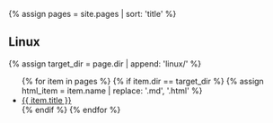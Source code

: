 <!-- Create automatic index of pages which can be found in a specific directory -->
{% assign pages = site.pages | sort: 'title' %}

## Linux

{% assign target_dir = page.dir | append: 'linux/' %}
<ul>
    {% for item in pages %}
        {% if item.dir == target_dir %}
            {% assign html_item = item.name | replace: '.md', '.html' %}
           <li><a href="{{ target_dir | append: html_item }}" > {{ item.title }} </a></li>
        {% endif %}
   {% endfor %}
</ul>
